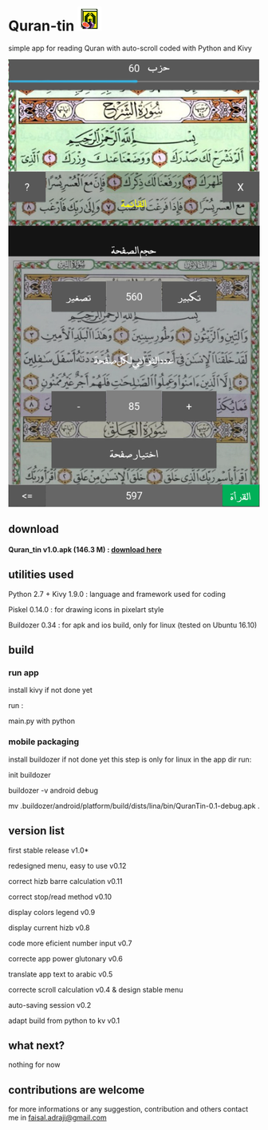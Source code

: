 # Quran-tin ![tin](tin.png)

simple app for reading Quran with auto-scroll coded with Python and Kivy

![demo](demo.png)

## download

#### Quran_tin v1.0.apk (146.3 M) : [download here](https://archive.org/download/Quran_tin/Quran-tin-1.0.apk)

## utilities used

Python 2.7 + Kivy 1.9.0 : language and framework used for coding

Piskel 0.14.0 : for drawing icons in pixelart style

Buildozer 0.34 : for apk and ios build, only for linux (tested on Ubuntu 16.10)

## build

### run app

install kivy if not done yet

run :

main.py with python

### mobile packaging

install buildozer if not done yet
this step is only for linux
in the app dir run:

init buildozer

buildozer -v android debug

 mv .buildozer/android/platform/build/dists/lina/bin/QuranTin-0.1-debug.apk .

## version list

first stable release		v1.0*

redesigned menu, easy to use	v0.12

correct hizb barre calculation	v0.11

correct stop/read method	v0.10

display colors legend		v0.9

display current hizb		v0.8

code more eficient number input	v0.7

correcte app power glutonary	v0.6

translate app text to arabic	v0.5

correcte scroll calculation	v0.4
&
design stable menu

auto-saving session		v0.2

adapt build from python to kv 	v0.1

## what next?

nothing for now

## contributions are welcome

for more informations or any suggestion, contribution and others contact me in faisal.adraji@gmail.com
